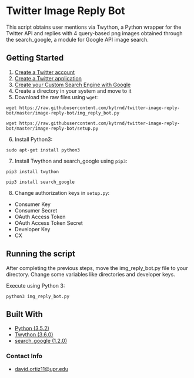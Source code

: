 # Twitter Image Reply Bot

This script obtains user mentions via Twython, a Python wrapper for the Twitter API and replies with 4 query-based png images obtained through the search_google, a module for Google API image search.

## Getting Started

1. [Create a Twitter account](https://www.google.com.pr/url?sa=t&rct=j&q=&esrc=s&source=web&cd=13&cad=rja&uact=8&ved=0ahUKEwiTtKCX-afaAhUMq1kKHbdJCfIQFghhMAw&url=https%3A%2F%2Ftwitter.com%2Fsignup%3Flang%3Den&usg=AOvVaw1MfJ_wTmLtjRlnLzZ8bNkM)
2. [Create a Twitter application](http://docs.inboundnow.com/guide/create-twitter-application/)
3. [Create your Custom Search Engine with Google](https://developers.google.com/custom-search/docs/tutorial/creatingcse)
4. Create a directory in your system and move to it
5. Download the raw files using ```wget```:
```
wget https://raw.githubusercontent.com/kytrnd/twitter-image-reply-bot/master/image-reply-bot/img_reply_bot.py
```
```
wget https://raw.githubusercontent.com/kytrnd/twitter-image-reply-bot/master/image-reply-bot/setup.py
```
6. Install Python3:
```
sudo apt-get install python3
```
7. Install Twython and search_google using ```pip3```:

```
pip3 install twython
```
```
pip3 install search_google
```
8. Change authorization keys in ```setup.py```:
* Consumer Key
* Consumer Secret
* OAuth Access Token
* OAuth Access Token Secret
* Developer Key
* CX

## Running the script

After completing the previous steps, move the img_reply_bot.py file to your directory.
Change some variables like directories and developer keys.

Execute using Python 3:

```
python3 img_reply_bot.py
```


## Built With
* [Python (3.5.2)](https://docs.python.org/3/)
* [Twython (3.6.0)](https://twython.readthedocs.io/en/latest/index.html)
* [search_google (1.2.0)](https://rrwen.github.io/search_google/)

### Contact Info
* david.ortiz11@upr.edu
